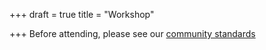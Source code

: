 +++
draft = true
title = "Workshop"

+++
Before attending, please see our [community standards](Leamprov "Community Standards")